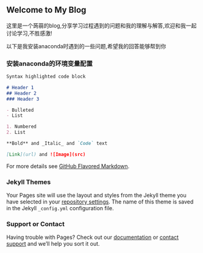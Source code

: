 ## Welcome to My Blog

这里是一个蒟蒻的blog,分享学习过程遇到的问题和我的理解与解答,欢迎和我一起讨论学习,不胜感激!

以下是我安装anaconda时遇到的一些问题,希望我的回答能够帮到你

### 安装anaconda的环境变量配置



```markdown
Syntax highlighted code block

# Header 1
## Header 2
### Header 3

- Bulleted
- List

1. Numbered
2. List

**Bold** and _Italic_ and `Code` text

[Link](url) and ![Image](src)
```

For more details see [GitHub Flavored Markdown](https://guides.github.com/features/mastering-markdown/).

### Jekyll Themes

Your Pages site will use the layout and styles from the Jekyll theme you have selected in your [repository settings](https://github.com/projaet/melolowb.Github.io/settings). The name of this theme is saved in the Jekyll `_config.yml` configuration file.

### Support or Contact

Having trouble with Pages? Check out our [documentation](https://help.github.com/categories/github-pages-basics/) or [contact support](https://github.com/contact) and we’ll help you sort it out.
